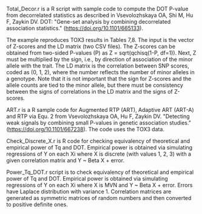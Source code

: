 Total_Decor.r is a R script with sample code to compute the DOT P-value from decorrelated statistics as described in Vsevolozhskaya OA, Shi M, Hu F, Zaykin DV. DOT: "Gene-set analysis by combining decorrelated association statistics." (https://doi.org/10.1101/665133). 

The example reproduces TOX3 results in Tables 7,8. The input is the vector of Z-scores and the LD matrix (two CSV files). The Z-scores can be obtained from two-sided P-values (P) as Z = sqrt(qchisq(1-P, df=1)). Next, Z must be multiplied by the sign, i.e., by direction of association of the minor allele with the trait. The LD matrix is the correlation between SNP scores, coded as (0, 1, 2), where the number reflects the number of minor alleles in a genotype. Note that it is not important that the sign for Z-scores and the allele counts are tied to the minor allele, but there must be consistency between the signs of correlations in the LD matrix and the signs of Z-scores.

ART.r is a R sample code for Augmented RTP (ART), Adaptive ART (ART-A) and RTP via Equ. 2 from Vsevolozhskaya OA, Hu F, Zaykin DV. "Detecting weak signals by combining small P-values in genetic association studies." (https://doi.org/10.1101/667238). The code uses the TOX3 data.

Check_Discrete_X.r is R code  for checking equivalency of theoretical and empirical power of Tq and DOT. Empirical power is obtained via simulating regressions of Y on each Xi where X is discrete (with values 1, 2, 3) with a given correlation matrix and Y ~ Beta X + error.

Power_Tq_DOT.r script is to check equivalency of theoretical and empirical power of Tq and DOT. Empirical power is obtained via simulating regressions of Y on each Xi where X is MVN and Y ~ Beta X + error. Errors have Laplace distribution with variance 1. Correlation matrices are generated as symmetric  matrices of random numbers and then converted to positive definite ones.
